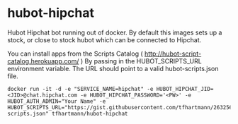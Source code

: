 # hubot-hipchat

Hubot Hipchat bot running out of docker. By default this images sets up a stock,
or close to stock hubot which can be connected to Hipchat.

You can install apps from the Scripts Catalog ( http://hubot-script-catalog.herokuapp.com/ )
By passing in the HUBOT_SCRIPTS_URL environment variable. The URL should point to a valid hubot-scripts.json file. 

```Shell
docker run -it -d -e "SERVICE_NAME=hipchat" -e HUBOT_HIPCHAT_JID=<JID>@chat.hipchat.com -e HUBOT_HIPCHAT_PASSWORD='<PW>' -e HUBOT_AUTH_ADMIN="Your Name" -e HUBOT_SCRIPTS_URL="https://gist.githubusercontent.com/tfhartmann/26325695994220a26a4e/raw/d852fb4735726474c20bb4a414693837ce464596/hubot-scripts.json" tfhartmann/hubot-hipchat
```
